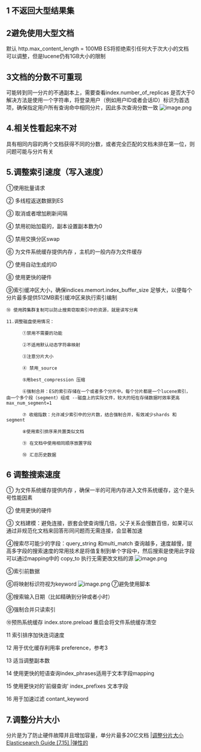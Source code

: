 ## 1 不返回大型结果集
## 2避免使用大型文档
   默认 http.max_content_length = 100MB   ES将拒绝索引任何大于次大小的文档
     可以调整，但是lucene仍有1GB大小的限制
## 3文档的分数不可重现
   可能转到同一分片的不通副本上，需要查看index.number_of_replicas 是否大于0
     解决方法是使用一个字符串，将登录用户（例如用户ID或者会话ID）标识为首选项，确保指定用户所有查询命中相同分片，因此多次查询分数一致
![image.png](https://upload-images.jianshu.io/upload_images/15294843-4eea7bebcb65e6d8.png?imageMogr2/auto-orient/strip%7CimageView2/2/w/1240)
## 4.相关性看起来不对
具有相同内容的两个文档获得不同的分数，或者完全匹配的文档未排在第一位，则问题可能与分片有关
## 5.调整索引速度（写入速度）

   ①使用批量请求 
   
   ② 多线程返送数据到ES 
   
   ③ 取消或者增加刷新间隔 
   
   ④ 禁用初始加载的，副本设置副本数为0 
   
   ⑤ 禁用交换分区swap 
   
   ⑥ 为文件系统缓存提供内存 ，主机的一般内存为文件缓存 
   
   ⑦ 使用自动生成的ID
   
   ⑧ 使用更快的硬件
   
   ⑨索引缓冲区大小，确保indices.memort.index_buffer_size 足够大，以便每个分片最多提供512MB索引缓冲区来执行索引编制
   
    ⑩ 使用跨集群复制可以防止搜索窃取索引中的资源，就是读写分离
    
    11.调整磁盘使用情况：
    
          ①禁用不需要的功能
          
          ②不适用默认动态字符串映射
          
          ③注意分片大小
          
          ④ 禁用_source
          
          ⑤用best_compression 压缩
          
          ⑥强制合并：ES的索引存储在一个或者多个分片中。每个分片都是一个lucene索引，由一个多个段（segment）组成 --磁盘上的实际文件，较大的短在存储数据时效率更高  max_num_segment=1
          
          ⑦ 收缩指数：允许减少索引中的分片数，结合强制合并，有效减少shards 和segment
         
          ⑧使用索引排序来共置类似文档
        
          ⑨ 在文档中使用相同顺序放置字段
        
          ⑩ 汇总历史数据
        
## 6 调整搜索速度
   ① 为文件系统缓存提供内存 ，确保一半的可用内存进入文件系统缓存，这个是头号性能因素
   
   ② 使用更快的硬件
   
   ③ 文档建模：避免连接，嵌套会使查询慢几倍，父子关系会慢数百倍，如果可以通过非规范化文档来回答形同问题而无需连接，会显著加速
   
   ④搜索尽可能少的字段：query_string 和multi_match 查询越多，速度越慢，提高多字段的搜索速度的常用技术是将值复制到单个字段中，然后搜索是使用此字段  可以通过mapping中的 copy_to 执行无需更改文档的源
 ![image.png](https://upload-images.jianshu.io/upload_images/15294843-68d5cf9d24ac52c7.png?imageMogr2/auto-orient/strip%7CimageView2/2/w/1240)
 
   ⑤索引前数据
   
   ⑥将映射标识符视为keyword
![image.png](https://upload-images.jianshu.io/upload_images/15294843-a1dbe52f1bdb00bc.png?imageMogr2/auto-orient/strip%7CimageView2/2/w/1240)
   ⑦避免使用脚本
   
   ⑧搜索输入日期（比如精确到分钟或者小时）
   
   
   ⑨强制合并只读索引
   
   ⑩预热系统缓存 index.store.preload  重启会将文件系统缓存清空
   
   11 索引排序加快连词速度
   
   12 用于优化缓存利用率 preference，参考3
   
   13 适当调整副本数
   
   14  使用更快的短语查询index_phrases适用于文本字段mapping
   
   15 使用更快对的'前缀查询'  index_prefixes 文本字段
   
   16 用于加速过滤 contant_keyword
   
## 7.调整分片大小
分片是为了防止硬件故障并且增加容量，单分片最多20亿文档
[|调整分片大小Elasticsearch Guide [7.15] |弹性的](https://www.elastic.co/guide/en/elasticsearch/reference/7.15/size-your-shards.html)
